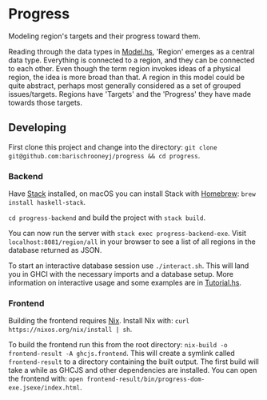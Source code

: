 # Progress

Modeling region's targets and their progress toward them.

Reading through the data types in [Model.hs](src/Model.hs), 'Region' emerges as
a central data type. Everything is connected to a region, and they can be
connected to each other. Even though the term region invokes ideas of a physical
region, the idea is more broad than that. A region in this model could be quite
abstract, perhaps most generally considered as a set of grouped issues/targets.
Regions have 'Targets' and the 'Progress' they have made towards those targets.

## Developing

First clone this project and change into the directory: `git clone
git@github.com:barischrooneyj/progress && cd progress`.

### Backend

Have [Stack](https://docs.haskellstack.org/en/stable/README/#how-to-install)
installed, on macOS you can install Stack with [Homebrew](https://brew.sh/):
`brew install haskell-stack`.

`cd progress-backend` and build the project with `stack build`.

You can now run the server with `stack exec progress-backend-exe`. Visit
`localhost:8081/region/all` in your browser to see a list of all regions in the
database returned as JSON.

To start an interactive database session use `./interact.sh`. This will land
you in GHCI with the necessary imports and a database setup. More information on
interactive usage and some examples are in [Tutorial.hs](src/Tutorial.hs).

### Frontend

Building the frontend requires [Nix](https://nixos.org/nix/). Install Nix with:
`curl https://nixos.org/nix/install | sh`.

To build the frontend run this from the root directory: `nix-build -o
frontend-result -A ghcjs.frontend`. This will create a symlink called
`frontend-result` to a directory containing the built output. The first build
will take a while as GHCJS and other dependencies are installed. You can open
the frontend with: `open frontend-result/bin/progress-dom-exe.jsexe/index.html`.
